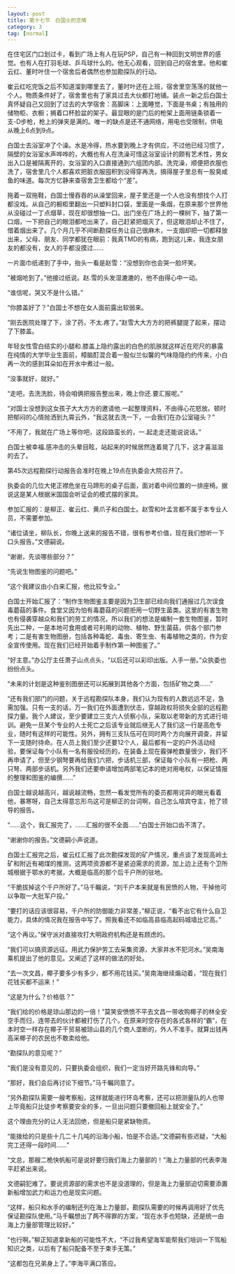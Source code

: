```yaml
---
layout: post
title: 第十七节　白国士的恋情
category: 3
tag: [normal]
---
```


在住宅区门口划过卡，看到广场上有人在玩PSP，自己有一种回到文明世界的感觉。也有人在打羽毛球、乒乓球什么的。他无心观看，回到自己的宿舍里。他和崔云红、董时叶住一个宿舍后者偶然也参加勘探队的行动。

崔云红吃完饭之后不知道溜到哪里去了，董时叶还在上班，宿舍里空荡荡的就他一个人。物质条件好了，宿舍里也有了家具过去大伙都打地铺。装点一新之后白国士真怀疑自己又回到了过去的大学宿舍：高脚床：上面睡觉，下面是书桌；有独用的储物柜、衣橱；搁着口杯脸盆的架子。最显眼的是门后的枪架上面用链条锁着一支-D步枪，枪上的弹夹是满的。唯一的缺点是还不通网络，用电也受限制，供电从晚上6点到9点。

白国士去浴室冲了个澡。水是冷得，热水要到晚上才有供应，不过他已经习惯了，隔壁的女浴室水声哗哗的，大概也有人在洗澡可惜这浴室设计的颇有艺术性，男女出入口是被隔离开的，女浴室的入口直接通到六组团内部。洗完澡，顺便把衣服也洗了，宿舍里几个人都喜欢把脏衣服囤积到没得穿再洗，搞得屋子里总有一股臭咸鱼的味道。每次方忆静来查宿舍卫生都给个“差”。

拖着一双拖鞋，白国士慢吞吞的从澡堂回来，屋子里还是一个人也没有想找个人打都没戏。从自己的橱柜里翻出一只塑料封口袋，里面是一条烟，在原来那个世界他从没碰过一丁点烟草，现在却很想抽一口。出门坐在广场上的一棵树下，抽了第一口烟，一下把自己的眼泪都呛出来了，自己赶紧把烟灭了，但这眼泪却止不住了，借着烟出来了。几个月几乎不间断勘探任务让自己很麻木，一支烟却把一切都释放出来，父母、朋友、同学都犹在眼前：我真TMD的有病，跑到这儿来，我连女朋友的都没有，女人的手都没摸过……

一片面巾纸递到了手中，抬头一看是赵雪：“没想到你也会哭一脸坏笑。

“被烟呛到了。”他接过纸说。赵.雪的头发湿漉漉的，他不由得心中一动。

“谁信呢，哭又不是什么错。”

“你膝盖好了？”白国士不想在女人面前露出软弱来。

“刚去医院处理了下，涂了药，不太.疼了。”赵雪大大方方的把裤腿提了起来，摆动了下膝盖。

年轻女性雪白结实的小腿和.膝盖上隐约露出的白色的肌肤就这样近在咫尺的暴露在纯情的大学毕业生面前，樟脑酊混合着一股似兰似馨的气味隐隐约约传来，小白再一次的感到耳朵如在开水中煮过一般。

“没事就好，就好。”

“走吧，去洗洗脸，待会咱俩把报告整出来，晚上你还.要汇报呢。”

“对国士没想到这女孩子大大方方的邀请他.一起整理资料，不由得心花怒放。顿时把郁闷的心情抛洒到九霄云外，“我这就去洗一下，一会我们在办公室碰头？”

“不用了，我就在广场上等你吧，这段路蛮长的，一.起走走还能说说话。”

白国士被幸福.感冲击的头晕目眩，站起来的时候居然连着晃了几下，这才喜滋滋的去了。

第45次远程勘探行动报告会准时在晚上19点在执委会大院召开了。

执委会的几位大佬正襟危坐在马蹄形的桌子后面，面对着中间位置的一排座椅。据说这是某人根据米国国会听证会的模式摆的家具。

参加汇报的：是柳正、崔云红、黄爪子和白国士。赵雪和叶孟言都不属于本专业人员，不需要参加。

“诸位请坐，柳队长，你晚上送来的报告不错，很有参考价值，现在我们想听一下口头报告。”文德嗣说。

“谢谢，先谈哪些部分？”

“先说生物图鉴的问题吧。”

“这个我建议由小白来汇报，他比较专业。”

白国士开始汇报了：“制作生物图鉴主要是因为卫生部已经向我们通报过几次误食毒蘑菇的事件。食堂又因为怕有毒蘑菇的问题拒用一切野生菌类。这里的有害生物也有侵袭穿越众和我们的劳工的情况，所以我们的想法是编制一套生物图鉴，暂时先出二种，一是本地可食用或者可利用的动物、植物、野生菌菇，供各个部门参考；二是有害生物图册，包括各种毒蛇、毒虫、寄生虫、有毒植物之类的，作为安全宣传使用。现在我们已经开始着手制作第一种图鉴了。”

“好主意。”办公厅主任萧子山点点头，“以后还可以彩印出版。人手一册。”众执委也纷纷点头。

“未来的计划是这种鉴别图册还可以拓展到其他各个方面，包括矿物之类……”

“还有我们部门的问题，关于远程勘探队本身，我们认为现有的人数远远不足，急需加强。只有一支的话，万一我们在外面遭到伏击，穿越政权将损失全部的远程勘探力量。我个人建议，至少要建立三支六人侦察小队，采取以老带新的方式进行培训。避免一旦某个专业的人士死亡之后该专业就后继无人了我们这一行是高危专业，随时有这样的可能性。另外，拥有三支队伍可在同时两个方向展开调查，并留下一支随时待命。在人员上我们至少还要12个人，最后都有一定的户外活动经验，要保证每个小队有一名有服役经历的，在装备上现在霰弹枪数量很少，我们不再申请了，但至少钢弩要再给我们六把，步话机三部，保证每个小队有一把枪、两只弩、两部步话机。另外我们还要申请增加两部笔记本的绝对用电权，以保证情报的整理和图鉴的编撰……”

白国士越说越高兴，越说越流畅，忽然一看发觉所有的委员都用诧异的眼光看着他，暴寒呀，自己太得意忘形鸟这可是柳正的台词啊，自己怎么喧宾夺主，抢了领导的报告。

“……这个，我汇报完了，……汇报的很不全面……”白国士开始口齿不清了。

“谢谢你的报告。”文德嗣小声说道。

白国士汇报完之后，崔云红汇报了此次勘探发现的矿产情况，重点谈了发现高岭土矿和附近有褐煤的推测，这两项资源都不是紧迫需求的资源，加上边上还有个卫所城根据于鄂水的考据，大概是临高的那个后千户所的驻地。

“干脆拔掉这个千户所好了。”马千瞩说，“刘千户本来就是有民愤的人物，干掉他可以争取一大批军户投。”

“要打的话应该很容易，千户所的防御能力非常差，”柳正说，“看不出它有什么自卫能力，具体的情况我在报告中写了。照我看还不如临高县临高起码城墙比它高。”

“这个再议。”保守派对直接攻打大明政府机构还是有顾虑的。

“我们可以搞资源远征。用武力保护劳工去采集资源，大家井水不犯河水。”吴南海乘机提出了他的意见。又阐述了这样的做法的好处。

“去一次文昌，椰子要多少有多少，都不用花钱买。”吴南海继续煽动着，“现在我们花钱买都不运来！”

“这是为什么？价格低？”

“我们给的价格是琼山那边的一倍！”莫笑安愤愤不平去文昌一带收购椰子的林全安空手而归，连带去的伙计都被打伤了几个。在原来时空存在的各式各样的“霸”，在本时空一样存在椰子干贸易被琼山县的几个商人垄断的，外人不准手。就算出钱再高采椰子的农民也不敢卖给他。

“勘探队的意见呢？”

“我们是没有意见的，只要执委会组织，我们一定当好开路先锋和向导。”

“那好，我们会后再讨论下细节。”马千瞩同意了。

“另外勘探队需要一艘考察船，这样就能进行环岛考察，还可以把测量队的人也带上毕竟船只比徒步考察要安全的多，一旦出问题只要撤回船上就安全了。”

这个理由充分的让人无法回绝，但是船只是紧缺物资。

“能拨给的只是些十几二十几吨的沿海小船，怕是不合适。”文德嗣有些迟疑，“大船完工还得一段时间……”

“文总，那艘二桅快帆船可是说好要归我们海上力量部的！”海上力量部的代表李海平赶紧出来说。

文德嗣犯难了。要说资源部的需求也不是没道理的，但是海上力量部迫切需要添置新船增加武力和运力也是现实问题。

“这样，船只和水手的编制还列在海上力量部，勘探队需要的时候再调用好了优先保证勘探队使用。”马千瞩想出了两不得罪的方案，“现在水手也短缺，还是统一由海上力量部管理比较好。”

“也行啊。”柳正知道拿新船的可能性不大，“不过我希望海军能帮我们培训一下驾船知识之类，以后有了船只配备不至于束手无策。”

“这都包在兄弟身上了。”李海平满口答应。
